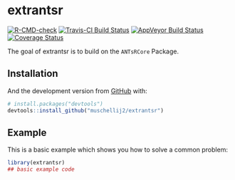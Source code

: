 
<!-- README.md is generated from README.Rmd. Please edit that file -->

# extrantsr

<!-- badges: start -->

[![R-CMD-check](https://github.com/muschellij2/extrantsr/workflows/R-CMD-check/badge.svg)](https://github.com/muschellij2/extrantsr/actions)
[![Travis-CI Build
Status](https://travis-ci.org/muschellij2/extrantsr.svg?branch=master)](https://travis-ci.org/muschellij2/extrantsr)
[![AppVeyor Build
Status](https://ci.appveyor.com/api/projects/status/github/muschellij2/extrantsr?branch=master&svg=true)](https://ci.appveyor.com/project/muschellij2/extrantsr)
[![Coverage
Status](https://img.shields.io/coveralls/muschellij2/extrantsr.svg)](https://coveralls.io/r/muschellij2/extrantsr?branch=master)
<!-- badges: end -->

The goal of extrantsr is to build on the `ANTsRCore` Package.

## Installation

And the development version from [GitHub](https://github.com/) with:

``` r
# install.packages("devtools")
devtools::install_github("muschellij2/extrantsr")
```

## Example

This is a basic example which shows you how to solve a common problem:

``` r
library(extrantsr)
## basic example code
```
